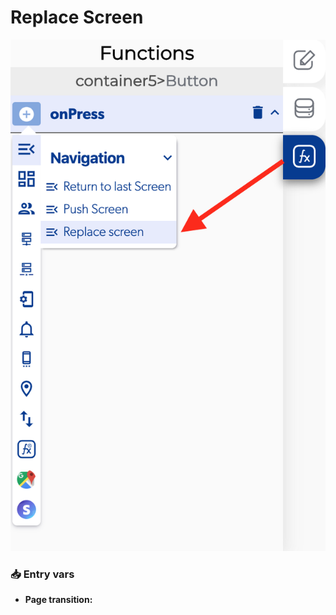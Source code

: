 # Replace Screen

![](../../../.gitbook/assets/captura-de-pantalla-2020-02-10-a-la-s-10.16.53.png)



### 📥 Entry vars <a id="entry-vars"></a>

* **Page transition:**

